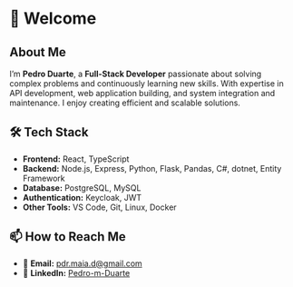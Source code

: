 # 👋 Welcome  

## About Me  
I’m **Pedro Duarte**, a **Full-Stack Developer** passionate about solving complex problems and continuously learning new skills. With expertise in API development, web application building, and system integration and maintenance. I enjoy creating efficient and scalable solutions.  


## 🛠️ Tech Stack  

- **Frontend:** React, TypeScript  
- **Backend:** Node.js, Express, Python, Flask, Pandas, C#, dotnet, Entity Framework
- **Database:** PostgreSQL, MySQL  
- **Authentication:** Keycloak, JWT  
- **Other Tools:** VS Code, Git, Linux, Docker


## 📫 How to Reach Me  

- 📩 **Email:** [pdr.maia.d@gmail.com](mailto:pdr.maia.d@gmail.com)  
- 🔗 **LinkedIn:** [Pedro-m-Duarte](https://www.linkedin.com/in/pedro-m-duarte/)  

